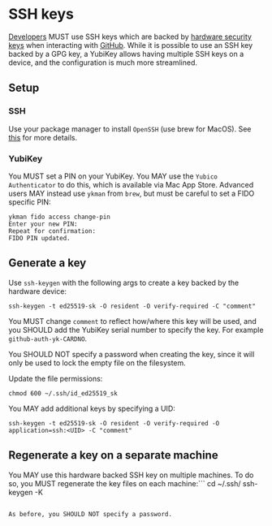 # SSH keys

[Developers](./devs.md) MUST use SSH keys which are backed by [hardware security keys](./hardware_security_keys.md) when interacting with [GitHub](./github.md).  While it is possible to use an SSH key backed by a GPG key, a YubiKey allows having multiple SSH keys on a device, and the configuration is much more streamlined.

## Setup

### SSH

Use your package manager to install `OpenSSH` (use brew for MacOS).  See [this](https://developers.yubico.com/SSH/Securing_SSH_with_FIDO2.html) for more details.

### YubiKey

You MUST set a PIN on your YubiKey.  You MAY use the `Yubico Authenticator` to do this, which is available via Mac App Store.  Advanced users MAY instead use `ykman` from `brew`, but must be careful to set a FIDO specific PIN:
```
ykman fido access change-pin
Enter your new PIN: 
Repeat for confirmation: 
FIDO PIN updated.
```

## Generate a key

Use `ssh-keygen` with the following args to create a key backed by the hardware device:
```
ssh-keygen -t ed25519-sk -O resident -O verify-required -C "comment"
```
You MUST change `comment` to reflect how/where this key will be used, and you SHOULD add the YubiKey serial number to specify the key.  For example `github-auth-yk-CARDNO`.

You SHOULD NOT specify a password when creating the key, since it will only be used to lock the empty file on the filesystem.

Update the file permissions:
```
chmod 600 ~/.ssh/id_ed25519_sk
```

You MAY add additional keys by specifying a UID:
```
ssh-keygen -t ed25519-sk -O resident -O verify-required -O application=ssh:<UID> -C "comment"
```

## Regenerate a key on a separate machine

You MAY use this hardware backed SSH key on multiple machines. To do so, you MUST regenerate the key files on each machine:```
cd ~/.ssh/
ssh-keygen -K
```

As before, you SHOULD NOT specify a password.
